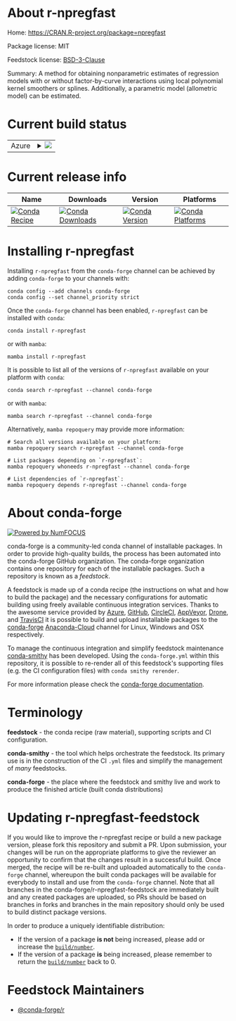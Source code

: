 About r-npregfast
=================

Home: https://CRAN.R-project.org/package=npregfast

Package license: MIT

Feedstock license: [BSD-3-Clause](https://github.com/conda-forge/r-npregfast-feedstock/blob/main/LICENSE.txt)

Summary: A method for obtaining nonparametric estimates of regression models with or without factor-by-curve interactions using local polynomial kernel smoothers or splines. Additionally, a parametric model (allometric model) can be estimated.

Current build status
====================


<table>
    
  <tr>
    <td>Azure</td>
    <td>
      <details>
        <summary>
          <a href="https://dev.azure.com/conda-forge/feedstock-builds/_build/latest?definitionId=14459&branchName=main">
            <img src="https://dev.azure.com/conda-forge/feedstock-builds/_apis/build/status/r-npregfast-feedstock?branchName=main">
          </a>
        </summary>
        <table>
          <thead><tr><th>Variant</th><th>Status</th></tr></thead>
          <tbody><tr>
              <td>linux_64_r_base4.1</td>
              <td>
                <a href="https://dev.azure.com/conda-forge/feedstock-builds/_build/latest?definitionId=14459&branchName=main">
                  <img src="https://dev.azure.com/conda-forge/feedstock-builds/_apis/build/status/r-npregfast-feedstock?branchName=main&jobName=linux&configuration=linux_64_r_base4.1" alt="variant">
                </a>
              </td>
            </tr><tr>
              <td>linux_64_r_base4.2</td>
              <td>
                <a href="https://dev.azure.com/conda-forge/feedstock-builds/_build/latest?definitionId=14459&branchName=main">
                  <img src="https://dev.azure.com/conda-forge/feedstock-builds/_apis/build/status/r-npregfast-feedstock?branchName=main&jobName=linux&configuration=linux_64_r_base4.2" alt="variant">
                </a>
              </td>
            </tr><tr>
              <td>osx_64_r_base4.1</td>
              <td>
                <a href="https://dev.azure.com/conda-forge/feedstock-builds/_build/latest?definitionId=14459&branchName=main">
                  <img src="https://dev.azure.com/conda-forge/feedstock-builds/_apis/build/status/r-npregfast-feedstock?branchName=main&jobName=osx&configuration=osx_64_r_base4.1" alt="variant">
                </a>
              </td>
            </tr><tr>
              <td>osx_64_r_base4.2</td>
              <td>
                <a href="https://dev.azure.com/conda-forge/feedstock-builds/_build/latest?definitionId=14459&branchName=main">
                  <img src="https://dev.azure.com/conda-forge/feedstock-builds/_apis/build/status/r-npregfast-feedstock?branchName=main&jobName=osx&configuration=osx_64_r_base4.2" alt="variant">
                </a>
              </td>
            </tr><tr>
              <td>win_64</td>
              <td>
                <a href="https://dev.azure.com/conda-forge/feedstock-builds/_build/latest?definitionId=14459&branchName=main">
                  <img src="https://dev.azure.com/conda-forge/feedstock-builds/_apis/build/status/r-npregfast-feedstock?branchName=main&jobName=win&configuration=win_64_" alt="variant">
                </a>
              </td>
            </tr>
          </tbody>
        </table>
      </details>
    </td>
  </tr>
</table>

Current release info
====================

| Name | Downloads | Version | Platforms |
| --- | --- | --- | --- |
| [![Conda Recipe](https://img.shields.io/badge/recipe-r--npregfast-green.svg)](https://anaconda.org/conda-forge/r-npregfast) | [![Conda Downloads](https://img.shields.io/conda/dn/conda-forge/r-npregfast.svg)](https://anaconda.org/conda-forge/r-npregfast) | [![Conda Version](https://img.shields.io/conda/vn/conda-forge/r-npregfast.svg)](https://anaconda.org/conda-forge/r-npregfast) | [![Conda Platforms](https://img.shields.io/conda/pn/conda-forge/r-npregfast.svg)](https://anaconda.org/conda-forge/r-npregfast) |

Installing r-npregfast
======================

Installing `r-npregfast` from the `conda-forge` channel can be achieved by adding `conda-forge` to your channels with:

```
conda config --add channels conda-forge
conda config --set channel_priority strict
```

Once the `conda-forge` channel has been enabled, `r-npregfast` can be installed with `conda`:

```
conda install r-npregfast
```

or with `mamba`:

```
mamba install r-npregfast
```

It is possible to list all of the versions of `r-npregfast` available on your platform with `conda`:

```
conda search r-npregfast --channel conda-forge
```

or with `mamba`:

```
mamba search r-npregfast --channel conda-forge
```

Alternatively, `mamba repoquery` may provide more information:

```
# Search all versions available on your platform:
mamba repoquery search r-npregfast --channel conda-forge

# List packages depending on `r-npregfast`:
mamba repoquery whoneeds r-npregfast --channel conda-forge

# List dependencies of `r-npregfast`:
mamba repoquery depends r-npregfast --channel conda-forge
```


About conda-forge
=================

[![Powered by
NumFOCUS](https://img.shields.io/badge/powered%20by-NumFOCUS-orange.svg?style=flat&colorA=E1523D&colorB=007D8A)](https://numfocus.org)

conda-forge is a community-led conda channel of installable packages.
In order to provide high-quality builds, the process has been automated into the
conda-forge GitHub organization. The conda-forge organization contains one repository
for each of the installable packages. Such a repository is known as a *feedstock*.

A feedstock is made up of a conda recipe (the instructions on what and how to build
the package) and the necessary configurations for automatic building using freely
available continuous integration services. Thanks to the awesome service provided by
[Azure](https://azure.microsoft.com/en-us/services/devops/), [GitHub](https://github.com/),
[CircleCI](https://circleci.com/), [AppVeyor](https://www.appveyor.com/),
[Drone](https://cloud.drone.io/welcome), and [TravisCI](https://travis-ci.com/)
it is possible to build and upload installable packages to the
[conda-forge](https://anaconda.org/conda-forge) [Anaconda-Cloud](https://anaconda.org/)
channel for Linux, Windows and OSX respectively.

To manage the continuous integration and simplify feedstock maintenance
[conda-smithy](https://github.com/conda-forge/conda-smithy) has been developed.
Using the ``conda-forge.yml`` within this repository, it is possible to re-render all of
this feedstock's supporting files (e.g. the CI configuration files) with ``conda smithy rerender``.

For more information please check the [conda-forge documentation](https://conda-forge.org/docs/).

Terminology
===========

**feedstock** - the conda recipe (raw material), supporting scripts and CI configuration.

**conda-smithy** - the tool which helps orchestrate the feedstock.
                   Its primary use is in the construction of the CI ``.yml`` files
                   and simplify the management of *many* feedstocks.

**conda-forge** - the place where the feedstock and smithy live and work to
                  produce the finished article (built conda distributions)


Updating r-npregfast-feedstock
==============================

If you would like to improve the r-npregfast recipe or build a new
package version, please fork this repository and submit a PR. Upon submission,
your changes will be run on the appropriate platforms to give the reviewer an
opportunity to confirm that the changes result in a successful build. Once
merged, the recipe will be re-built and uploaded automatically to the
`conda-forge` channel, whereupon the built conda packages will be available for
everybody to install and use from the `conda-forge` channel.
Note that all branches in the conda-forge/r-npregfast-feedstock are
immediately built and any created packages are uploaded, so PRs should be based
on branches in forks and branches in the main repository should only be used to
build distinct package versions.

In order to produce a uniquely identifiable distribution:
 * If the version of a package **is not** being increased, please add or increase
   the [``build/number``](https://docs.conda.io/projects/conda-build/en/latest/resources/define-metadata.html#build-number-and-string).
 * If the version of a package **is** being increased, please remember to return
   the [``build/number``](https://docs.conda.io/projects/conda-build/en/latest/resources/define-metadata.html#build-number-and-string)
   back to 0.

Feedstock Maintainers
=====================

* [@conda-forge/r](https://github.com/conda-forge/r/)


